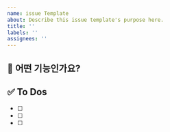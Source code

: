 ```yaml
---
name: issue Template
about: Describe this issue template's purpose here.
title: ''
labels: ''
assignees: ''
---
```


## 💚 어떤 기능인가요?

## ✅ To Dos

- [ ]
- [ ]
- [ ]
